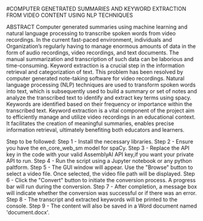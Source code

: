 #COMPUTER GENETRATED SUMMARIES AND KEYWORD EXTRACTION FROM VIDEO CONTENT USING NLP TECHNIQUES

ABSTRACT
	Computer generated summaries using machine learning and natural language processing to transcribe spoken words from video recordings. In the current fast-paced environment, individuals and Organization’s regularly having to manage enormous amounts of data in the form of audio recordings, video recordings, and text documents. The manual summarization and transcription of such data can be laborious and time-consuming. Keyword extraction is a crucial step in the information retrieval and categorization of text. This problem has been resolved by computer generated note-taking software for video recordings. Natural language processing (NLP) techniques are used to transform spoken words into text, which is subsequently used to build a summary or set of notes and analyze the transcribed text to identify and extract key terms using spacy. Keywords are identified based on their frequency or importance within the transcribed text. Keyword extraction is a vital component of the project aim to efficiently manage and utilize video recordings in an educational context. It facilitates the creation of meaningful summaries, enables precise information retrieval, ultimately benefiting both educators and learners.

Step to be followed:
Step 1 - Install the necessary libraries.
Step 2 - Ensure you have the en_core_web_sm model for spaCy.
Step 3 - Replace the API key in the code with your valid AssemblyAI API key,if you want your private API to run.
Step 4 - Run the script using a Jupyter notebook or any python paltform.
Step 5 - The GUI window will appear. Use the "Browse" button to select a video file. Once selected, the video file path will be displayed.
Step 6 - Click the "Convert" button to initiate the conversion process. A progress bar will run during the conversion.
Step 7 - After completion, a message box will indicate whether the conversion was successful or if there was an error.
Step 8 - The transcript and extracted keywords will be printed to the console.
Step 9 - The content will also be saved in a Word document named 'document.docx'.
